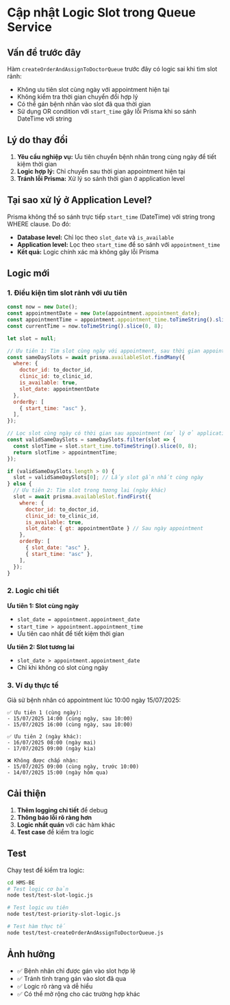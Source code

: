 # Cập nhật Logic Slot trong Queue Service

## Vấn đề trước đây

Hàm `createOrderAndAssignToDoctorQueue` trước đây có logic sai khi tìm slot rảnh:
- Không ưu tiên slot cùng ngày với appointment hiện tại
- Không kiểm tra thời gian chuyển đổi hợp lý
- Có thể gán bệnh nhân vào slot đã qua thời gian
- Sử dụng OR condition với `start_time` gây lỗi Prisma khi so sánh DateTime với string

## Lý do thay đổi

1. **Yêu cầu nghiệp vụ:** Ưu tiên chuyển bệnh nhân trong cùng ngày để tiết kiệm thời gian
2. **Logic hợp lý:** Chỉ chuyển sau thời gian appointment hiện tại
3. **Tránh lỗi Prisma:** Xử lý so sánh thời gian ở application level

## Tại sao xử lý ở Application Level?

Prisma không thể so sánh trực tiếp `start_time` (DateTime) với string trong WHERE clause. Do đó:
- **Database level:** Chỉ lọc theo `slot_date` và `is_available`
- **Application level:** Lọc theo `start_time` để so sánh với `appointment_time`
- **Kết quả:** Logic chính xác mà không gây lỗi Prisma

## Logic mới

### 1. Điều kiện tìm slot rảnh với ưu tiên

```javascript
const now = new Date();
const appointmentDate = new Date(appointment.appointment_date);
const appointmentTime = appointment.appointment_time.toTimeString().slice(0, 8);
const currentTime = now.toTimeString().slice(0, 8);

let slot = null;

// Ưu tiên 1: Tìm slot cùng ngày với appointment, sau thời gian appointment
const sameDaySlots = await prisma.availableSlot.findMany({
  where: {
    doctor_id: to_doctor_id,
    clinic_id: to_clinic_id,
    is_available: true,
    slot_date: appointmentDate
  },
  orderBy: [
    { start_time: "asc" },
  ],
});

// Lọc slot cùng ngày có thời gian sau appointment (xử lý ở application level)
const validSameDaySlots = sameDaySlots.filter(slot => {
  const slotTime = slot.start_time.toTimeString().slice(0, 8);
  return slotTime > appointmentTime;
});

if (validSameDaySlots.length > 0) {
  slot = validSameDaySlots[0]; // Lấy slot gần nhất cùng ngày
} else {
  // Ưu tiên 2: Tìm slot trong tương lai (ngày khác)
  slot = await prisma.availableSlot.findFirst({
    where: {
      doctor_id: to_doctor_id,
      clinic_id: to_clinic_id,
      is_available: true,
      slot_date: { gt: appointmentDate } // Sau ngày appointment
    },
    orderBy: [
      { slot_date: "asc" },
      { start_time: "asc" },
    ],
  });
}
```

### 2. Logic chi tiết

**Ưu tiên 1: Slot cùng ngày**
- `slot_date = appointment.appointment_date`
- `start_time > appointment.appointment_time`
- Ưu tiên cao nhất để tiết kiệm thời gian

**Ưu tiên 2: Slot tương lai**
- `slot_date > appointment.appointment_date`
- Chỉ khi không có slot cùng ngày

### 3. Ví dụ thực tế

Giả sử bệnh nhân có appointment lúc 10:00 ngày 15/07/2025:

```
✅ Ưu tiên 1 (cùng ngày):
- 15/07/2025 14:00 (cùng ngày, sau 10:00)
- 15/07/2025 16:00 (cùng ngày, sau 10:00)

✅ Ưu tiên 2 (ngày khác):
- 16/07/2025 08:00 (ngày mai)
- 17/07/2025 09:00 (ngày kia)

❌ Không được chấp nhận:
- 15/07/2025 09:00 (cùng ngày, trước 10:00)
- 14/07/2025 15:00 (ngày hôm qua)
```

## Cải thiện

1. **Thêm logging chi tiết** để debug
2. **Thông báo lỗi rõ ràng hơn**
3. **Logic nhất quán** với các hàm khác
4. **Test case** để kiểm tra logic

## Test

Chạy test để kiểm tra logic:

```bash
cd HMS-BE
# Test logic cơ bản
node test/test-slot-logic.js

# Test logic ưu tiên
node test/test-priority-slot-logic.js

# Test hàm thực tế
node test/test-createOrderAndAssignToDoctorQueue.js
```

## Ảnh hưởng

- ✅ Bệnh nhân chỉ được gán vào slot hợp lệ
- ✅ Tránh tình trạng gán vào slot đã qua
- ✅ Logic rõ ràng và dễ hiểu
- ✅ Có thể mở rộng cho các trường hợp khác 